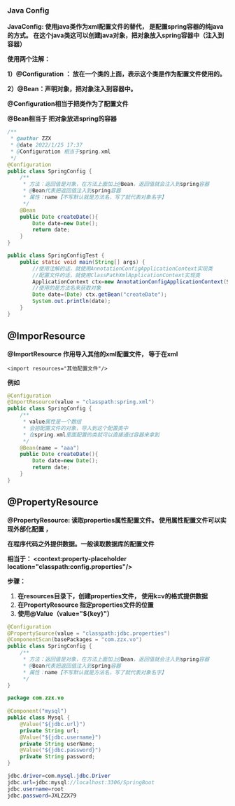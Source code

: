 ### Java Config

**JavaConfig: 使用java类作为xml配置文件的替代， 是配置spring容器的纯java的方式。 在这个java类这可以创建java对象，把对象放入spring容器中（注入到容器）**



**使用两个注解：**

**1）@Configuration ： 放在一个类的上面，表示这个类是作为配置文件使用的。**

**2）@Bean：声明对象，把对象注入到容器中。**



**@Configuration相当于把类作为了配置文件**

**@Bean相当于<bean>   </bean>把对象放进spring的容器**



```java
/**
 * @author ZZX
 * @date 2022/1/25 17:37
 * @Configuration 相当于spring.xml
 */
@Configuration
public class SpringConfig {
    /**
     * 方法：返回值是对象，在方法上面加上@Bean，返回值就会注入到spring容器
     * @Bean代表把返回值注入到spring容器
     * 属性：name【不写默认就是方法名，写了就代表对象名字】
     */
    @Bean
    public Date createDate(){
        Date date=new Date();
        return date;
    }
}
```



```java
public class SpringConfigTest {
    public static void main(String[] args) {
        //使用注解的话，就使用AnnotationConfigApplicationContext实现类
        //配置文件的话，就使用ClassPathXmlApplicationContext实现类
        ApplicationContext ctx=new AnnotationConfigApplicationContext(SpringConfig.class);
        //使用的是方法名来获取对象
        Date date=(Date) ctx.getBean("createDate");
        System.out.println(date);
    }
}
```





## @ImporResource

**@ImportResource 作用导入其他的xml配置文件， 等于在xml** 

```
<import resources="其他配置文件"/>
```

**例如**

```java
@Configuration
@ImportResource(value = "classpath:spring.xml")
public class SpringConfig {
    /**
     * value属性是一个数组
     * 会把配置文件的对象，导入到这个配置类中
     * 在spring.xml里面配置的类就可以直接通过容器来拿到
     */
    @Bean(name = "aaa")
    public Date createDate(){
        Date date=new Date();
        return date;
    }
}
```



## @PropertyResource

**@PropertyResource: 读取properties属性配置文件。 使用属性配置文件可以实现外部化配置 ，**

**在程序代码之外提供数据。一般读取数据库的配置文件**

**相当于： <context:property-placeholder location="classpath:config.properties"/>**

**步骤：**

1. **在resources目录下，创建properties文件， 使用k=v的格式提供数据**
2. **在PropertyResource 指定properties文件的位置**
3. **使用@Value（value="${key}"）**



```Java
@Configuration
@PropertySource(value = "classpath:jdbc.properties")
@ComponentScan(basePackages = "com.zzx.vo")
public class SpringConfig {
    /**
     * 方法：返回值是对象，在方法上面加上@Bean，返回值就会注入到spring容器
     * @Bean代表把返回值注入到spring容器
     * 属性：name【不写默认就是方法名，写了就代表对象名字】
     */
}
```



```Java
package com.zzx.vo
    
@Component("mysql")
public class Mysql {
    @Value("${jdbc.url}")
    private String url;
    @Value("${jdbc.username}")
    private String userName;
    @Value("${jdbc.password}")
    private String password;
}
```



```java
jdbc.driver=com.mysql.jdbc.Driver
jdbc.url=jdbc:mysql://localhost:3306/SpringBoot
jdbc.username=root
jdbc.password=JXLZZX79
```

